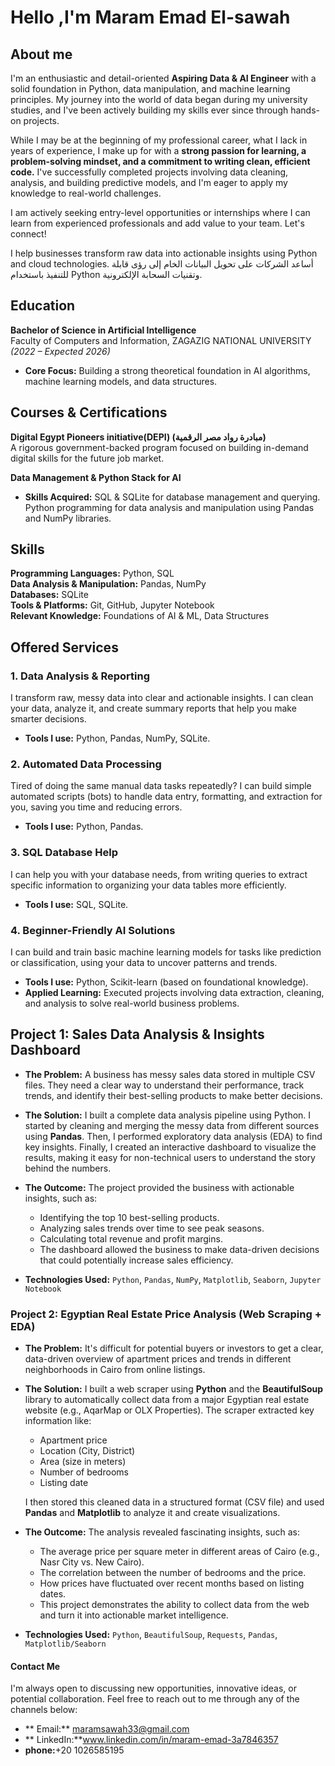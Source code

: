 # Hello ,I'm Maram Emad El-sawah

## About me
I'm an enthusiastic and detail-oriented **Aspiring Data & AI Engineer** with a solid foundation in Python, data manipulation, and machine learning principles. My journey into the world of data began during my university studies, and I've been actively building my skills ever since through hands-on projects.

While I may be at the beginning of my professional career, what I lack in years of experience, I make up for with a **strong passion for learning, a problem-solving mindset, and a commitment to writing clean, efficient code.** I've successfully completed projects involving data cleaning, analysis, and building predictive models, and I'm eager to apply my knowledge to real-world challenges.

I am actively seeking entry-level opportunities or internships where I can learn from experienced professionals and add value to your team. Let's connect!

I help businesses transform raw data into actionable insights using Python and cloud technologies.
أساعد الشركات على تحويل البيانات الخام إلى رؤى قابلة للتنفيذ باستخدام Python وتقنيات السحابة الإلكترونية.

## Education
**Bachelor of Science in Artificial Intelligence**  
Faculty of Computers and Information, ZAGAZIG NATIONAL UNIVERSITY 
*(2022 – Expected 2026)*  
- **Core Focus:** Building a strong theoretical foundation in AI algorithms, machine learning models, and data structures.

## Courses & Certifications

**Digital Egypt Pioneers initiative(DEPI) (مبادرة رواد مصر الرقمية)**  
A rigorous government-backed program focused on building in-demand digital skills for the future job market.

**Data Management & Python Stack for AI**  
- **Skills Acquired:** SQL & SQLite for database management and querying. Python programming for data analysis and manipulation using Pandas and NumPy libraries.


## Skills

**Programming Languages:** Python, SQL  
**Data Analysis & Manipulation:** Pandas, NumPy  
**Databases:** SQLite  
**Tools & Platforms:** Git, GitHub, Jupyter Notebook  
**Relevant Knowledge:** Foundations of AI & ML, Data Structures

## Offered Services

### 1. Data Analysis & Reporting
I transform raw, messy data into clear and actionable insights. I can clean your data, analyze it, and create summary reports that help you make smarter decisions.
- **Tools I use:** Python, Pandas, NumPy, SQLite.

### 2. Automated Data Processing
Tired of doing the same manual data tasks repeatedly? I can build simple automated scripts (bots) to handle data entry, formatting, and extraction for you, saving you time and reducing errors.
- **Tools I use:** Python, Pandas.

### 3. SQL Database Help
I can help you with your database needs, from writing queries to extract specific information to organizing your data tables more efficiently.
- **Tools I use:** SQL, SQLite.

### 4. Beginner-Friendly AI Solutions
I can build and train basic machine learning models for tasks like prediction or classification, using your data to uncover patterns and trends.
- **Tools I use:** Python, Scikit-learn (based on foundational knowledge).
- **Applied Learning:** Executed projects involving data extraction, cleaning, and analysis to solve real-world business problems.

## Project 1: Sales Data Analysis & Insights Dashboard

- **The Problem:** A business has messy sales data stored in multiple CSV files. They need a clear way to understand their performance, track trends, and identify their best-selling products to make better decisions.

- **The Solution:** I built a complete data analysis pipeline using Python. I started by cleaning and merging the messy data from different sources using **Pandas**. Then, I performed exploratory data analysis (EDA) to find key insights. Finally, I created an interactive dashboard to visualize the results, making it easy for non-technical users to understand the story behind the numbers.

- **The Outcome:** The project provided the business with actionable insights, such as:
  - Identifying the top 10 best-selling products.
  - Analyzing sales trends over time to see peak seasons.
  - Calculating total revenue and profit margins.
  - The dashboard allowed the business to make data-driven decisions that could potentially increase sales efficiency.

- **Technologies Used:** `Python`, `Pandas`, `NumPy`, `Matplotlib`, `Seaborn`, `Jupyter Notebook`

### Project 2: Egyptian Real Estate Price Analysis (Web Scraping + EDA)

- **The Problem:** It's difficult for potential buyers or investors to get a clear, data-driven overview of apartment prices and trends in different neighborhoods in Cairo from online listings.

- **The Solution:** I built a web scraper using **Python** and the **BeautifulSoup** library to automatically collect data from a major Egyptian real estate website (e.g., AqarMap or OLX Properties). The scraper extracted key information like:
  - Apartment price
  - Location (City, District)
  - Area (size in meters)
  - Number of bedrooms
  - Listing date

  I then stored this cleaned data in a structured format (CSV file) and used **Pandas** and **Matplotlib** to analyze it and create visualizations.

- **The Outcome:** The analysis revealed fascinating insights, such as:
  - The average price per square meter in different areas of Cairo (e.g., Nasr City vs. New Cairo).
  - The correlation between the number of bedrooms and the price.
  - How prices have fluctuated over recent months based on listing dates.
  - This project demonstrates the ability to collect data from the web and turn it into actionable market intelligence.

- **Technologies Used:** `Python`, `BeautifulSoup`, `Requests`, `Pandas`, `Matplotlib/Seaborn`

#### Contact Me

I'm always open to discussing new opportunities, innovative ideas, or potential collaboration. Feel free to reach out to me through any of the channels below:

- ** Email:** maramsawah33@gmail.com
- ** LinkedIn:**www.linkedin.com/in/maram-emad-3a7846357
- **phone:**+20 1026585195
